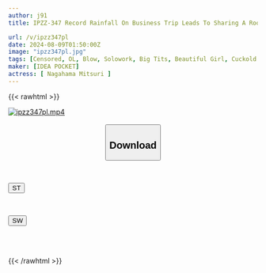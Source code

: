 ```yaml
---
author: j91
title: IPZZ-347 Record Rainfall On Business Trip Leads To Sharing A Room With Senior Boss... Boss Gets Excited By Her Wet Body And Attacks Her, Soaking Wet And Insatiable Sex 9 Times Until Dawn Mitsuri Nagahama

url: /v/ipzz347pl
date: 2024-08-09T01:50:00Z
image: "ipzz347pl.jpg"
tags: [Censored, OL, Blow, Solowork, Big Tits, Beautiful Girl, Cuckold	]
maker: [IDEA POCKET]
actress: [ Nagahama Mitsuri ]
---
```



{{< rawhtml >}}

<div class="video" data-videoid="1zmWa3AAP6UePyB">
    <a href="javascript:;">
        <img src="/v/ipzz347pl/ipzz347pl.jpg" width="WIDTH" height="HEIGHT" alt="ipzz347pl.mp4" loading="lazy">
    </a>
</div>

<script type="text/javascript" src="https://j91.asia/asset/on-demand-st.js"></script>

<br>
  <link rel="stylesheet" href="https://j91.asia/asset/bs5.css">
  
  <center>
  <button class="btn btn-primary" type="button" data-bs-toggle="collapse" data-bs-target=".multi-collapse" aria-expanded="false" aria-controls="multiCollapseExample1 multiCollapseExample2"><h2>Download</h2></button></center>
</p>
<div class="row">
  <div class="col">
    <div class="collapse multi-collapse" id="multiCollapseExample1">
      <div class="card card-body">
	      	      <br>
<div class="buttons">  
<p><a href="/v/ipzz347pl/st.html" target="_blank"><button class="btn-hover color-3"><i class="fa fa-download"></i> ST</button></a></p></div>
    </div>
  </div>
</div>
  <div class="col">
    <div class="collapse multi-collapse" id="multiCollapseExample2">
      <div class="card card-body">
	      <br>
<div class="buttons">
<p><a href="/v/ipzz347pl/sw.html" target="_blank"><button class="btn-hover color-2"><i class="fa fa-download"></i> SW</button></a></p></div>
<br><br>
      </div>
    </div>
  </div>
</div>

{{< /rawhtml >}}